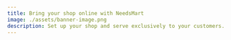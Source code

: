 ```yaml
---
title: Bring your shop online with NeedsMart
image: ./assets/banner-image.png
description: Set up your shop and serve exclusively to your customers.
---
```

